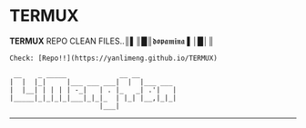 # TERMUX
**TERMUX** REPO CLEAN FILES..║▌║█║𝖉𝖔𝖕𝖆𝖒𝖎𝖓𝖆 ▌│█│║

```
Check: [Repo!!](https://yanlimeng.github.io/TERMUX) 
```

```
 __    _ _____             __ __         
|  |  |_|     |___ ___ ___|  |  |___ ___ 
|  |__| | | | | -_|   | . |_   _| .'|   |
|_____|_|_|_|_|___|_|_|_  | |_| |__,|_|_|
                      |___|              
```

<hr>


